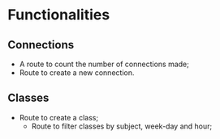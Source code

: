 

# Functionalities

## Connections 

- A route to count the number of connections made;
- Route to create a new connection.

## Classes

- Route to create a class;
    - Route to filter classes by subject, week-day and hour;



